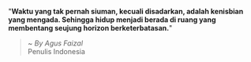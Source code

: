 "**Waktu yang tak pernah siuman, kecuali disadarkan, adalah kenisbian yang mengada. Sehingga hidup menjadi berada di ruang yang membentang seujung horizon berketerbatasan.**"

> ~ _By Agus Faizal_  
Penulis Indonesia

